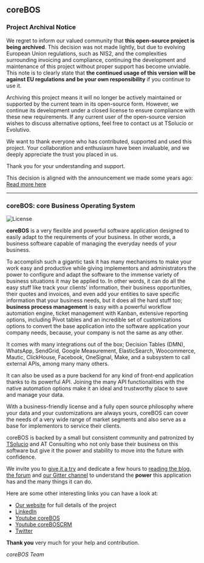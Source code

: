 ## coreBOS

### Project Archival Notice

We regret to inform our valued community that **this open-source project is being archived**. This decision was not made lightly, but due to evolving European Union regulations, such as NIS2, and the complexities surrounding invoicing and compliance, continuing the development and maintenance of this project without proper support has become unviable. This note is to clearly state that **the continued usage of this version will be against EU regulations and be your own responsibility** if you continue to use it.

Archiving this project means it will no longer be actively maintained or supported by the current team in its open-source form. However, we continue its development under a closed license to ensure compliance with these new requirements. If any current user of the open-source version wishes to discuss alternative options, feel free to contact us at TSolucio or Evolutivo.

We want to thank everyone who has contributed, supported and used this project. Your collaboration and enthusiasm have been invaluable, and we deeply appreciate the trust you placed in us.

Thank you for your understanding and support.

This decision is aligned with the announcement we made some years ago: [Read more here](https://blog.corebos.org/blog/byebyeopensource)

------

### coreBOS: core Business Operating System

![License](https://blog.corebos.org/license.svg)

**coreBOS** is a very flexible and powerful software application designed to easily adapt to the requirements of your business. In other words, a business software capable of managing the everyday needs of your business.

To accomplish such a gigantic task it has many mechanisms to make your work easy and productive while giving implementors and administrators the power to configure and adapt the software to the immense variety of business situations it may be applied to. In other words, it can do all the easy stuff like track your clients' information, their business opportunities, their quotes and invoices, and even add your entities to save specific information that your business needs, but it does all the hard stuff too; **business process management** is easy with a powerful workflow automation engine, ticket management with Kanban, extensive reporting options, including Pivot tables and an incredible set of customizations options to convert the base application into the software application your company needs, because, your company is not the same as any other.

It comes with many integrations out of the box; Decision Tables (DMN), WhatsApp, SendGrid, Google Measurement, ElasticSearch, Woocommerce, Mautic, ClickHouse, Facebook, OneSignal, Make, and a subsystem to call external APIs, among many many others.

It can also be used as a pure backend for any kind of front-end application thanks to its powerful API. Joining the many API functionalities with the native automation options make it an ideal and trustworthy place to save and manage your data.

With a business-friendly license and a fully open source philosophy where your data and your customizations are always yours, coreBOS can cover the needs of a very wide range of market segments and also serve as a base for implementors to service their clients.

coreBOS is backed by a small but consistent community and patronized by [TSolucio](https://tsolucio.com) and AT Consulting who not only base their business on this software but give it the power and stability to move into the future with confidence.

We invite you to [give it a try](http://corebos.org/documentation/doku.php?id=en:install550) and dedicate a few hours to [reading the blog](http://blog.corebos.org), [the forum](http://discussions.corebos.org/) and [our Gitter channel](https://gitter.im/corebos/discuss) to understand the **power** this application has and the many things it can do.

Here are some other interesting links you can have a look at:

- [Our website](http://corebos.org/) for full details of the project
- [LinkedIn](http://www.linkedin.com/groups/coreBOS-7479130?trk=my_groups-b-grp-v)
- [Youtube coreBOS](https://www.youtube.com/channel/UCmUzoelIqe2eL3YvEv5kLYw)
- [Youtube coreBOSCRM](https://www.youtube.com/channel/UCqH0YuMrOI9HSEObq3xqXLQ)
- [Twitter](https://twitter.com/coreBOSBeat)

**Thank you** very much for your help and contribution.

*coreBOS Team*
